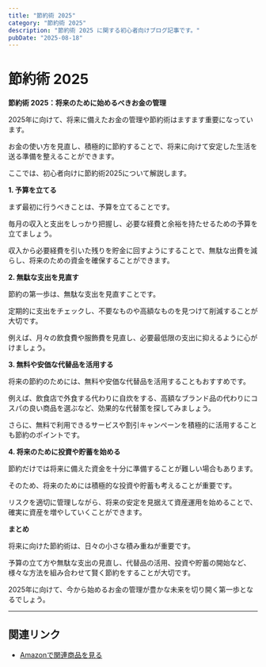 ```yaml
---
title: "節約術 2025"
category: "節約術 2025"
description: "節約術 2025 に関する初心者向けブログ記事です。"
pubDate: "2025-08-18"
---
```


# 節約術 2025

**節約術 2025：将来のために始めるべきお金の管理**

2025年に向けて、将来に備えたお金の管理や節約術はますます重要になっています。

お金の使い方を見直し、積極的に節約することで、将来に向けて安定した生活を送る準備を整えることができます。

ここでは、初心者向けに節約術2025について解説します。



**1. 予算を立てる**

まず最初に行うべきことは、予算を立てることです。

毎月の収入と支出をしっかり把握し、必要な経費と余裕を持たせるための予算を立てましょう。

収入から必要経費を引いた残りを貯金に回すようにすることで、無駄な出費を減らし、将来のための資金を確保することができます。



**2. 無駄な支出を見直す**

節約の第一歩は、無駄な支出を見直すことです。

定期的に支出をチェックし、不要なものや高額なものを見つけて削減することが大切です。

例えば、月々の飲食費や服飾費を見直し、必要最低限の支出に抑えるように心がけましょう。



**3. 無料や安価な代替品を活用する**

将来の節約のためには、無料や安価な代替品を活用することもおすすめです。

例えば、飲食店で外食する代わりに自炊をする、高額なブランド品の代わりにコスパの良い商品を選ぶなど、効果的な代替策を探してみましょう。

さらに、無料で利用できるサービスや割引キャンペーンを積極的に活用することも節約のポイントです。



**4. 将来のために投資や貯蓄を始める**

節約だけでは将来に備えた資金を十分に準備することが難しい場合もあります。

そのため、将来のためには積極的な投資や貯蓄も考えることが重要です。

リスクを適切に管理しながら、将来の安定を見据えて資産運用を始めることで、確実に資産を増やしていくことができます。



**まとめ**

将来に向けた節約術は、日々の小さな積み重ねが重要です。

予算の立て方や無駄な支出の見直し、代替品の活用、投資や貯蓄の開始など、様々な方法を組み合わせて賢く節約をすることが大切です。

2025年に向けて、今から始めるお金の管理が豊かな未来を切り開く第一歩となるでしょう。



---

## 関連リンク

- [Amazonで関連商品を見る](https://www.amazon.co.jp/s?k=%E7%AF%80%E7%B4%84%E8%A1%93+2025&tag=autowritehubai-22)
